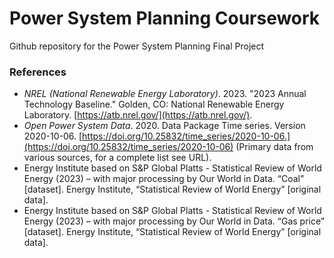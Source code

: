 # Power System Planning Coursework
Github repository for the Power System Planning Final Project

### References
- *NREL (National Renewable Energy Laboratory)*. 2023. "2023 Annual Technology Baseline." Golden, CO: National Renewable Energy Laboratory. [https://atb.nrel.gov/](https://atb.nrel.gov/). 
- *Open Power System Data*. 2020. Data Package Time series. Version 2020-10-06. [https://doi.org/10.25832/time_series/2020-10-06.](https://doi.org/10.25832/time_series/2020-10-06) (Primary data from various sources, for a complete list see URL).
- Energy Institute based on S&P Global Platts - Statistical Review of World Energy (2023) – with major processing by Our World in Data. “Coal” [dataset]. Energy Institute, “Statistical Review of World Energy” [original data].
- Energy Institute based on S&P Global Platts - Statistical Review of World Energy (2023) – with major processing by Our World in Data. “Gas price” [dataset]. Energy Institute, “Statistical Review of World Energy” [original data].